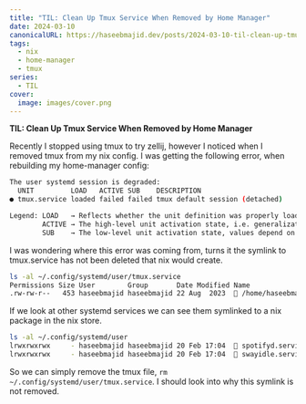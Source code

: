 ```yaml
---
title: "TIL: Clean Up Tmux Service When Removed by Home Manager"
date: 2024-03-10
canonicalURL: https://haseebmajid.dev/posts/2024-03-10-til-clean-up-tmux-service-when-removed-by-home-manager
tags:
  - nix
  - home-manager
  - tmux
series:
  - TIL
cover:
  image: images/cover.png
---
```


**TIL: Clean Up Tmux Service When Removed by Home Manager**

Recently I stopped using tmux to try zellij, however I noticed when I removed tmux from my nix config. I was getting 
the following error, when rebuilding my home-manager config:

```bash
The user systemd session is degraded:
  UNIT         LOAD   ACTIVE SUB    DESCRIPTION
● tmux.service loaded failed failed tmux default session (detached)

Legend: LOAD   → Reflects whether the unit definition was properly loaded.
        ACTIVE → The high-level unit activation state, i.e. generalization of SUB.
        SUB    → The low-level unit activation state, values depend on unit type.
```

I was wondering where this error was coming from, turns it the symlink to tmux.service has not been deleted that 
nix would create.

```bash
ls -al ~/.config/systemd/user/tmux.service
Permissions Size User        Group       Date Modified Name
.rw-rw-r--   453 haseebmajid haseebmajid 22 Aug  2023   /home/haseebmajid/.config/systemd/user/tmux.service
```

If we look at other systemd services we can see them symlinked to a nix package in the nix store.

```bash
ls -al ~/.config/systemd/user
lrwxrwxrwx     - haseebmajid haseebmajid 20 Feb 17:04   spotifyd.service -> /nix/store/7v52bpcyi0zqv012rrmd7s2r742hb2cy-home-manager-files/.config/systemd/user/spotifyd.service
lrwxrwxrwx     - haseebmajid haseebmajid 20 Feb 17:04   swayidle.service -> /nix/store/7v52bpcyi0zqv012rrmd7s2r742hb2cy-home-manager-files/.config/systemd/user/swayidle.service
```

So we can simply remove the tmux file, `rm ~/.config/systemd/user/tmux.service`. I should look into why this symlink 
is not removed.

